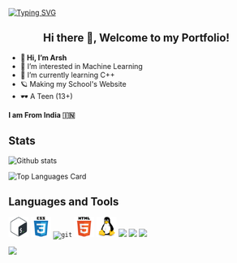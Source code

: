 [![Typing SVG](https://readme-typing-svg.herokuapp.com?multiline=true&width=500&lines=Backend+Developer++++++++++)](https://git.io/typing-svg)

<h2 align="center">Hi there 👋, Welcome to my Portfolio!</h2>
<p>   </p>

- **👋 Hi, I’m Arsh**
- 👀 I’m interested in Machine Learning
- 🌱 I’m currently learning C++
- 🪐 Making my School's Website
- 🕶️ A Teen (13+)

**I am From India 🇮🇳**

## Stats

![Github stats](https://github-readme-stats.vercel.app/api?username=Aradhya-Shaswat&theme=tokyonight&show_icons=true&count_private=true)


![Top Languages Card](https://github-readme-stats.vercel.app/api/top-langs/?username=Aradhya-Shaswat&layout=compact)

## Languages and Tools

<code><img src="https://raw.githubusercontent.com/devicons/devicon/master/icons/bash/bash-original.svg" alt="bash" width="40" height="40"/></code>
<code><img src="https://raw.githubusercontent.com/devicons/devicon/master/icons/css3/css3-original-wordmark.svg" alt="css3" width="40" height="40"/></code>
<code><img src="https://www.vectorlogo.zone/logos/git-scm/git-scm-icon.svg" alt="git" width="40" height="40"/></code>
<code><img src="https://raw.githubusercontent.com/devicons/devicon/master/icons/html5/html5-original-wordmark.svg" alt="html5" width="40" height="40"/></code>
<code><img src="https://raw.githubusercontent.com/devicons/devicon/master/icons/linux/linux-original.svg" alt="linux" width="40" height="40"/></code>
<code><img height="40" src="https://raw.githubusercontent.com/shinokada/shinokada/master/assets/python.png"></code>
<code><img height="40" src="https://raw.githubusercontent.com/shinokada/shinokada/master/assets/javascript.png"></code>
<code><img height="40" src="https://raw.githubusercontent.com/shinokada/shinokada/master/assets/visual-studio-code.png"></code>


![](https://komarev.com/ghpvc/?username=aradhya-shaswat)

